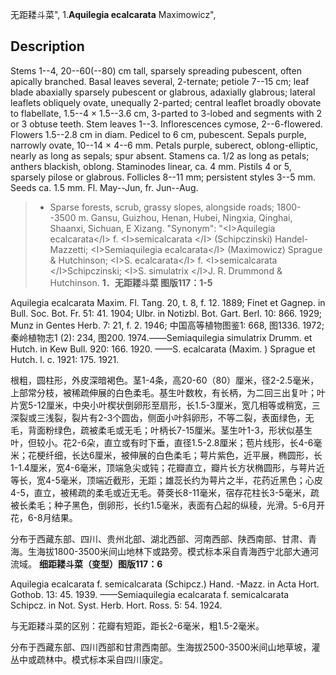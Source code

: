 无距耧斗菜",
1.**Aquilegia ecalcarata** Maximowicz",

## Description
Stems 1--4, 20--60(--80) cm tall, sparsely spreading pubescent, often apically branched. Basal leaves several, 2-ternate; petiole 7--15 cm; leaf blade abaxially sparsely pubescent or glabrous, adaxially glabrous; lateral leaflets obliquely ovate, unequally 2-parted; central leaflet broadly obovate to flabellate, 1.5--4 × 1.5--3.6 cm, 3-parted to 3-lobed and segments with 2 or 3 obtuse teeth. Stem leaves 1--3. Inflorescences cymose, 2--6-flowered. Flowers 1.5--2.8 cm in diam. Pedicel to 6 cm, pubescent. Sepals purple, narrowly ovate, 10--14 × 4--6 mm. Petals purple, suberect, oblong-elliptic, nearly as long as sepals; spur absent. Stamens ca. 1/2 as long as petals; anthers blackish, oblong. Staminodes linear, ca. 4 mm. Pistils 4 or 5, sparsely pilose or glabrous. Follicles 8--11 mm; persistent styles 3--5 mm. Seeds ca. 1.5 mm. Fl. May--Jun, fr. Jun--Aug.

> * Sparse forests, scrub, grassy slopes, alongside roads; 1800--3500 m. Gansu, Guizhou, Henan, Hubei, Ningxia, Qinghai, Shaanxi, Sichuan, E Xizang.
  "Synonym": "&lt;I&gt;Aquilegia ecalcarata&lt;/I&gt; f. &lt;I&gt;semicalcarata &lt;/I&gt; (Schipczinski) Handel-Mazzetti; &lt;I&gt;Semiaquilegia ecalcarata&lt;/I&gt; (Maximowicz) Sprague &amp; Hutchinson; &lt;I&gt;S. ecalcarata&lt;/I&gt; f. &lt;I&gt;semicalcarata &lt;/I&gt;Schipczinski; &lt;I&gt;S. simulatrix &lt;/I&gt;J. R. Drummond &amp; Hutchinson.
**1．无距耧斗菜 图版117：1-5**

Aquilegia ecalcarata Maxim. Fl. Tang. 20, t. 8, f. 12. 1889; Finet et Gagnep. in Bull. Soc. Bot. Fr. 51: 41. 1904; Ulbr. in Notizbl. Bot. Gart. Berl. 10: 866. 1929; Munz in Gentes Herb. 7: 21, f. 2. 1946; 中国高等植物图鉴1: 668, 图1336. 1972; 秦岭植物志1 (2): 234, 图200. 1974.——Semiaquilegia simulatrix Drumm. et Hutch. in Kew Bull. 920: 166. 1920. ——S. ecalcarata (Maxim. ) Sprague et Hutch. l. c. 1921: 175. 1921.

根粗，圆柱形，外皮深暗褐色。茎1-4条，高20-60（80）厘米，径2-2.5毫米，上部常分枝，被稀疏伸展的白色柔毛。基生叶数枚，有长柄，为二回三出复叶；叶片宽5-12厘米，中央小叶楔状倒卵形至扇形，长1.5-3厘米，宽几相等或稍宽，三深裂或三浅裂，裂片有2-3个圆齿，侧面小叶斜卵形，不等二裂，表面绿色，无毛，背面粉绿色，疏被柔毛或无毛；叶柄长7-15厘米。茎生叶1-3，形状似基生叶，但较小。花2-6朵，直立或有时下垂，直径1.5-2.8厘米；苞片线形，长4-6毫米；花梗纤细，长达6厘米，被伸展的白色柔毛；萼片紫色，近平展，椭圆形，长1-1.4厘米，宽4-6毫米，顶端急尖或钝；花瓣直立，瓣片长方状椭圆形，与萼片近等长，宽4-5毫米，顶端近截形，无距；雄蕊长约为萼片之半，花药近黑色；心皮4-5，直立，被稀疏的柔毛或近无毛。蓇葖长8-11毫米，宿存花柱长3-5毫米，疏被长柔毛；种子黑色，倒卵形，长约1.5毫米，表面有凸起的纵稜，光滑。5-6月开花，6-8月结果。

分布于西藏东部、四川、贵州北部、湖北西部、河南西部、陕西南部、甘肃、青海。生海拔1800-3500米间山地林下或路旁。模式标本采自青海西宁北部大通河流域。
**细距耧斗菜（变型）图版117：6**

Aquilegia ecalcarata f. semicalcarata (Schipcz.) Hand. -Mazz. in Acta Hort. Gothob. 13: 45. 1939. ——Semiaquilegia ecalcarata f. semicalcarata Schipcz. in Not. Syst. Herb. Hort. Ross. 5: 54. 1924.

与无距耧斗菜的区别：花瓣有短距，距长2-6毫米，粗1.5-2毫米。

分布于西藏东部、四川西部和甘肃西南部。生海拔2500-3500米间山地草坡，灌丛中或疏林中。模式标本采自四川康定。
